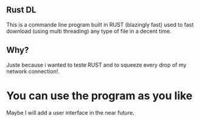 ## Rust DL

This is a commande line program built in RUST (blazingly fast) used to fast download (using multi threading) any type of file in a decent time.

## Why?

Juste because i wanted to teste RUST and to squeeze every drop of my network connection!.

# You can use the program as you like

Maybe I will add a user interface in the near future.
